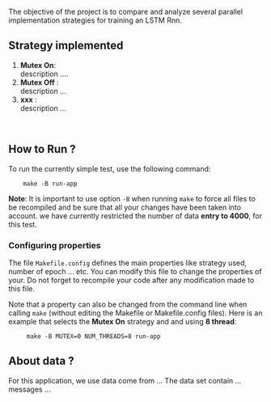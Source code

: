 
The objective of the project is to compare and analyze several parallel implementation strategies for training an LSTM Rnn. 

## Strategy implemented

1. **Mutex On**: <br/> 
description ....  
2. **Mutex Off** : <br/> 
description ...
3. **xxx** : <br/> 
description ...
<br/> 

## How to Run ? 

To run the currently simple test, use the following command:
```
    make -B run-app
```

**Note**: It is important to use option `-B` when running `make` to
force all files to be recompiled and be sure that all your changes have
been taken into account. we have currently restricted the number of data **entry to 4000**, for this test. 

### Configuring properties

The file `Makefile.config` defines the main properties like strategy used, number of epoch ... etc. 
You can modify this file to change the properties of your. Do not forget to recompile your code after any modification
made to this file.

Note that a property can also be changed from the command line when
calling `make` (without editing the Makefile or Makefile.config files). Here is an example that selects the **Mutex On** strategy and and using **8 thread**:
```
     make -B MUTEX=0 NUM_THREADS=8 run-app
```

## About data ? 

For this application, we use data come from ...  The data set contain ... messages ... 